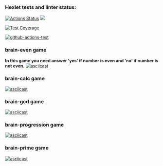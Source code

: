 ### Hexlet tests and linter status:
[![Actions Status](https://github.com/Shamilist/frontend-project-lvl1/workflows/hexlet-check/badge.svg)](https://github.com/Shamilist/frontend-project-lvl1/actions)
<a href="https://codeclimate.com/github/codeclimate/codeclimate/maintainability"><img src="https://api.codeclimate.com/v1/badges/a99a88d28ad37a79dbf6/maintainability" /></a>

[![Test Coverage](https://api.codeclimate.com/v1/badges/a99a88d28ad37a79dbf6/test_coverage)](https://codeclimate.com/github/codeclimate/codeclimate/test_coverage)

[![github-actions-test](https://github.com/Shamilist/frontend-project-lvl1/actions/workflows/github-actions-test/badge.svg)](https://github.com/Shamilist/frontend-project-lvl1/actions)

<!-- game is even -->
### brain-even game
**In this game you need answer 'yes' if number is even and 'no' if number is not even.**
[![asciicast](https://asciinema.org/a/442773.svg)](https://asciinema.org/a/442773)

<!-- game is calc -->
### brain-calc game

[![asciicast](https://asciinema.org/a/XKAUdAQy8UrXK382EsYpzBOC4.svg)](https://asciinema.org/a/XKAUdAQy8UrXK382EsYpzBOC4)

<!-- game is gcd -->
### brain-gcd game
[![asciicast](https://asciinema.org/a/J7l6FU73IgcuesCCbam48q05K.svg)](https://asciinema.org/a/J7l6FU73IgcuesCCbam48q05K)

<!-- game is progression -->
### brain-progression game
[![asciicast](https://asciinema.org/a/egEGVUdryjCP8ED7XQODf9MjQ.svg)](https://asciinema.org/a/egEGVUdryjCP8ED7XQODf9MjQ)

<!-- game is prime -->
### brain-prime gsme
[![asciicast](https://asciinema.org/a/HQfB7tma5oIXeFVkPpG8IAG58.svg)](https://asciinema.org/a/HQfB7tma5oIXeFVkPpG8IAG58)

